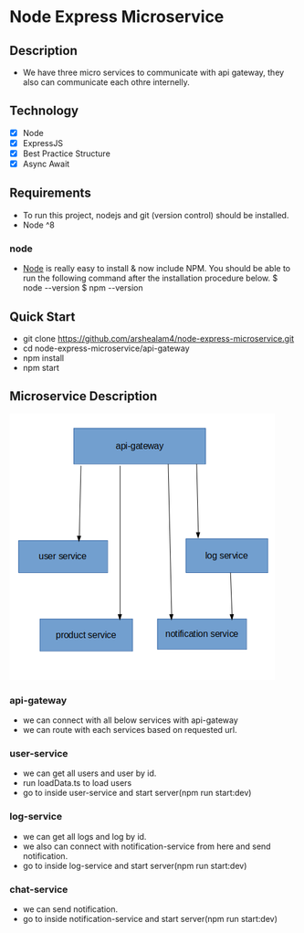 # Node Express Microservice

## Description
* We have three micro services to communicate with api gateway, they also can communicate each othre internelly.

## Technology
- [x] Node
- [x] ExpressJS
- [x] Best Practice Structure
- [x] Async Await

## Requirements
* To run this project, nodejs and git (version control) should be installed.
* Node ^8

### node
* [Node](http://nodejs.org/) is really easy to install & now include NPM. You should be able to run the following command after the installation procedure below.
  $ node --version
  $ npm --version

## Quick Start
* git clone https://github.com/arshealam4/node-express-microservice.git
* cd node-express-microservice/api-gateway
* npm install
* npm start

## Microservice Description

![diagram](ER-diagram.png)

### api-gateway
* we can connect with all below services with api-gateway
* we can route with each services based on requested url.

### user-service
* we can get all users and user by id.
* run loadData.ts to load users
* go to inside user-service and start server(npm run start:dev)

### log-service
* we can get all logs and log by id.
* we also can connect with notification-service from here and send notification.
* go to inside log-service and start server(npm run start:dev)

### chat-service
* we can send notification.
* go to inside notification-service and start server(npm run start:dev)

